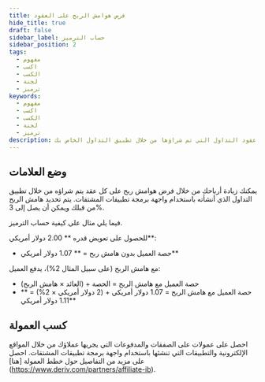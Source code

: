 ```yaml
---
title: فرض هوامش الربح على العقود
hide_title: true
draft: false
sidebar_label: حساب الترميز
sidebar_position: 2
tags:
  - مفهوم
  - اكسب
  - الكسب
  - لجنة
  - ترميز
keywords:
  - مفهوم
  - اكسب
  - الكسب
  - لجنة
  - ترميز
description: تعرف على كيفية فرض هوامش الربح على عقود التداول التي تم شراؤها من خلال تطبيق التداول الخاص بك.
---
```


## وضع العلامات

يمكنك زيادة أرباحك من خلال فرض هوامش ربح على كل عقد يتم شراؤه من خلال تطبيق التداول الذي أنشأته باستخدام واجهة برمجة تطبيقات المشتقات. يتم تحديد هامش الربح من قبلك ويمكن أن يصل إلى 3%.

فيما يلي مثال على كيفية حساب الترميز.

للحصول على تعويض قدره \*\* 2.00 دولار أمريكي\*\*:

- حصة العميل بدون هامش ربح = \*\* 1.07 دولار أمريكي\*\*

مع هامش الربح (على سبيل المثال 2%)، يدفع العميل:

- حصة العميل مع هامش الربح = الحصة + (العائد × هامش الربح)
- حصة العميل مع هامش الربح = 1.07 دولار أمريكي + (2 دولار أمريكي × 2%) = \*\* 1.11 دولار أمريكي\*\*

## كسب العمولة

احصل على عمولات على الصفقات والمدفوعات التي يجريها عملاؤك من خلال المواقع الإلكترونية والتطبيقات التي تنشئها باستخدام واجهة برمجة تطبيقات المشتقات. احصل على مزيد من التفاصيل حول خطط العمولة [هنا] (https://www.deriv.com/partners/affiliate-ib).
